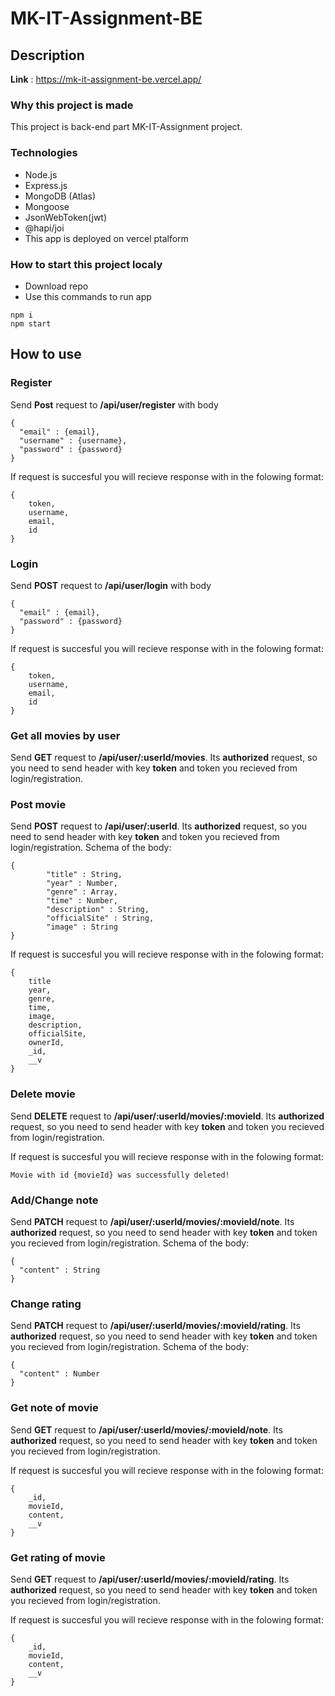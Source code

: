 # MK-IT-Assignment-BE

## Description

**Link** : https://mk-it-assignment-be.vercel.app/

### Why this project is made

This project is back-end part MK-IT-Assignment project.

### Technologies

* Node.js
* Express.js
* MongoDB (Atlas)
* Mongoose
* JsonWebToken(jwt)
* @hapi/joi
* This app is deployed on vercel ptalform

### How to start this project localy

* Download repo
* Use this commands to run app

```
npm i
npm start
```

## How to use

### Register

Send **Post** request to **/api/user/register** with body
```
{
  "email" : {email},
  "username" : {username},
  "password" : {password}
}
```

If request is succesful you will recieve response with in the folowing format:
```
{
    token,
    username,
    email,
    id
}
```

### Login

Send **POST** request to **/api/user/login** with body
```
{
  "email" : {email},
  "password" : {password}
}
```

If request is succesful you will recieve response with in the folowing format:
```
{
    token,
    username,
    email,
    id
}
```

### Get all movies by user

Send **GET** request to **/api/user/:userId/movies**. Its **authorized** request, so you need to send header with key **token** and token you recieved from login/registration.

### Post movie

Send **POST** request to **/api/user/:userId**. Its **authorized** request, so you need to send header with key **token** and token you recieved from login/registration. Schema of the body:

```
{
        "title" : String,
        "year" : Number,
        "genre" : Array,
        "time" : Number,
        "description" : String,
        "officialSite" : String,
        "image" : String
}
```

If request is succesful you will recieve response with in the folowing format:
```
{
    title
    year,
    genre,
    time,
    image,
    description,
    officialSite,
    ownerId,
    _id,
    __v
}
```

### Delete movie

Send **DELETE** request to **/api/user/:userId/movies/:movieId**. Its **authorized** request, so you need to send header with key **token** and token you recieved from login/registration. 

If request is succesful you will recieve response with in the folowing format:

```
Movie with id {movieId} was successfully deleted!
```

### Add/Change note

Send **PATCH** request to **/api/user/:userId/movies/:movieId/note**. Its **authorized** request, so you need to send header with key **token** and token you recieved from login/registration.
Schema of the body:
```
{
  "content" : String
}
```

### Change rating

Send **PATCH** request to **/api/user/:userId/movies/:movieId/rating**. Its **authorized** request, so you need to send header with key **token** and token you recieved from login/registration.
Schema of the body:
```
{
  "content" : Number
}
```

### Get note of movie

Send **GET** request to **/api/user/:userId/movies/:movieId/note**. Its **authorized** request, so you need to send header with key **token** and token you recieved from login/registration.

If request is succesful you will recieve response with in the folowing format:
```
{
    _id,
    movieId,
    content,
    __v
}
```

### Get rating of movie

Send **GET** request to **/api/user/:userId/movies/:movieId/rating**. Its **authorized** request, so you need to send header with key **token** and token you recieved from login/registration.

If request is succesful you will recieve response with in the folowing format:
```
{
    _id,
    movieId,
    content,
    __v
}
```
